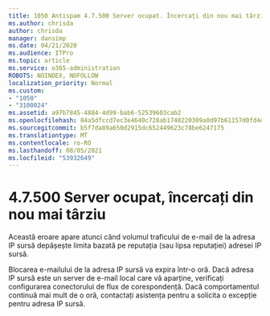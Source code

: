 ```yaml
---
title: 1050 Antispam 4.7.500 Server ocupat. Încercați din nou mai târziu din [XXX.XXX.XXX.XXX]
ms.author: chrisda
author: chrisda
manager: dansimp
ms.date: 04/21/2020
ms.audience: ITPro
ms.topic: article
ms.service: o365-administration
ROBOTS: NOINDEX, NOFOLLOW
localization_priority: Normal
ms.custom:
- "1050"
- "3100024"
ms.assetid: a97b7845-4884-4d99-bab6-52539603cab2
ms.openlocfilehash: 84a5dfccd7ec3e4640c728ab1740220309a0d97b61157d0fd4e463ed95aef0d2
ms.sourcegitcommit: b5f7da89a650d2915dc652449623c78be6247175
ms.translationtype: MT
ms.contentlocale: ro-RO
ms.lasthandoff: 08/05/2021
ms.locfileid: "53932649"
---
```

# <a name="47500-server-busy-please-try-again-later"></a>4.7.500 Server ocupat, încercați din nou mai târziu

Această eroare apare atunci când volumul traficului de e-mail de la adresa IP sursă depășește limita bazată pe reputația (sau lipsa reputației) adresei IP sursă.

Blocarea e-mailului de la adresa IP sursă va expira într-o oră. Dacă adresa IP sursă este un server de e-mail local care vă aparține, verificați configurarea conectorului de flux de corespondență. Dacă comportamentul continuă mai mult de o oră, contactați asistența pentru a solicita o excepție pentru adresa IP sursă.
